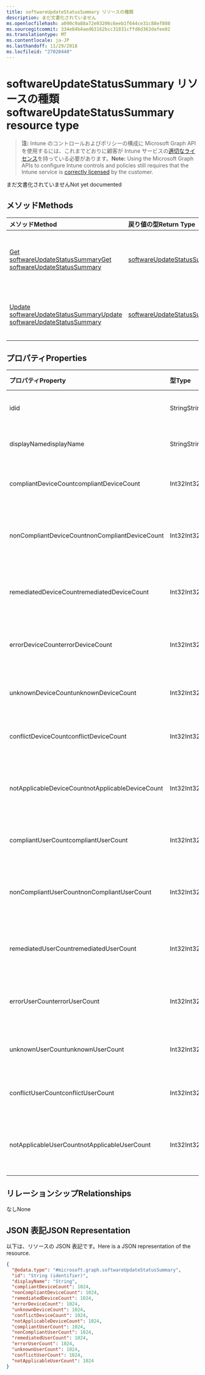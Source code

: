 ```yaml
---
title: softwareUpdateStatusSummary リソースの種類
description: まだ文書化されていません
ms.openlocfilehash: a090c9a88a72e03206c6eeb1f644ce31c88ef808
ms.sourcegitcommit: 334e84b4aed63162bcc31831cffd6d363dafee02
ms.translationtype: MT
ms.contentlocale: ja-JP
ms.lasthandoff: 11/29/2018
ms.locfileid: "27020440"
---
```

# <a name="softwareupdatestatussummary-resource-type"></a><span data-ttu-id="f2892-103">softwareUpdateStatusSummary リソースの種類</span><span class="sxs-lookup"><span data-stu-id="f2892-103">softwareUpdateStatusSummary resource type</span></span>

> <span data-ttu-id="f2892-104">**注:** Intune のコントロールおよびポリシーの構成に Microsoft Graph API を使用するには、これまでどおりに顧客が Intune サービスの[適切なライセンス](https://go.microsoft.com/fwlink/?linkid=839381)を持っている必要があります。</span><span class="sxs-lookup"><span data-stu-id="f2892-104">**Note:** Using the Microsoft Graph APIs to configure Intune controls and policies still requires that the Intune service is [correctly licensed](https://go.microsoft.com/fwlink/?linkid=839381) by the customer.</span></span>

<span data-ttu-id="f2892-105">まだ文書化されていません</span><span class="sxs-lookup"><span data-stu-id="f2892-105">Not yet documented</span></span>
## <a name="methods"></a><span data-ttu-id="f2892-106">メソッド</span><span class="sxs-lookup"><span data-stu-id="f2892-106">Methods</span></span>
|<span data-ttu-id="f2892-107">メソッド</span><span class="sxs-lookup"><span data-stu-id="f2892-107">Method</span></span>|<span data-ttu-id="f2892-108">戻り値の型</span><span class="sxs-lookup"><span data-stu-id="f2892-108">Return Type</span></span>|<span data-ttu-id="f2892-109">説明</span><span class="sxs-lookup"><span data-stu-id="f2892-109">Description</span></span>|
|:---|:---|:---|
|[<span data-ttu-id="f2892-110">Get softwareUpdateStatusSummary</span><span class="sxs-lookup"><span data-stu-id="f2892-110">Get softwareUpdateStatusSummary</span></span>](../api/intune-deviceconfig-softwareupdatestatussummary-get.md)|[<span data-ttu-id="f2892-111">softwareUpdateStatusSummary</span><span class="sxs-lookup"><span data-stu-id="f2892-111">softwareUpdateStatusSummary</span></span>](../resources/intune-deviceconfig-softwareupdatestatussummary.md)|<span data-ttu-id="f2892-112">[softwareUpdateStatusSummary](../resources/intune-deviceconfig-softwareupdatestatussummary.md) オブジェクトのプロパティとリレーションシップを読み取ります。</span><span class="sxs-lookup"><span data-stu-id="f2892-112">Read properties and relationships of the [softwareUpdateStatusSummary](../resources/intune-deviceconfig-softwareupdatestatussummary.md) object.</span></span>|
|[<span data-ttu-id="f2892-113">Update softwareUpdateStatusSummary</span><span class="sxs-lookup"><span data-stu-id="f2892-113">Update softwareUpdateStatusSummary</span></span>](../api/intune-deviceconfig-softwareupdatestatussummary-update.md)|[<span data-ttu-id="f2892-114">softwareUpdateStatusSummary</span><span class="sxs-lookup"><span data-stu-id="f2892-114">softwareUpdateStatusSummary</span></span>](../resources/intune-deviceconfig-softwareupdatestatussummary.md)|<span data-ttu-id="f2892-115">[softwareUpdateStatusSummary](../resources/intune-deviceconfig-softwareupdatestatussummary.md) オブジェクトのプロパティを更新します。</span><span class="sxs-lookup"><span data-stu-id="f2892-115">Update the properties of a [softwareUpdateStatusSummary](../resources/intune-deviceconfig-softwareupdatestatussummary.md) object.</span></span>|

## <a name="properties"></a><span data-ttu-id="f2892-116">プロパティ</span><span class="sxs-lookup"><span data-stu-id="f2892-116">Properties</span></span>
|<span data-ttu-id="f2892-117">プロパティ</span><span class="sxs-lookup"><span data-stu-id="f2892-117">Property</span></span>|<span data-ttu-id="f2892-118">型</span><span class="sxs-lookup"><span data-stu-id="f2892-118">Type</span></span>|<span data-ttu-id="f2892-119">説明</span><span class="sxs-lookup"><span data-stu-id="f2892-119">Description</span></span>|
|:---|:---|:---|
|<span data-ttu-id="f2892-120">id</span><span class="sxs-lookup"><span data-stu-id="f2892-120">id</span></span>|<span data-ttu-id="f2892-121">String</span><span class="sxs-lookup"><span data-stu-id="f2892-121">String</span></span>|<span data-ttu-id="f2892-122">エンティティのキー。</span><span class="sxs-lookup"><span data-stu-id="f2892-122">Key of the entity.</span></span>|
|<span data-ttu-id="f2892-123">displayName</span><span class="sxs-lookup"><span data-stu-id="f2892-123">displayName</span></span>|<span data-ttu-id="f2892-124">String</span><span class="sxs-lookup"><span data-stu-id="f2892-124">String</span></span>|<span data-ttu-id="f2892-125">ポリシーの名前。</span><span class="sxs-lookup"><span data-stu-id="f2892-125">The name of the policy.</span></span>|
|<span data-ttu-id="f2892-126">compliantDeviceCount</span><span class="sxs-lookup"><span data-stu-id="f2892-126">compliantDeviceCount</span></span>|<span data-ttu-id="f2892-127">Int32</span><span class="sxs-lookup"><span data-stu-id="f2892-127">Int32</span></span>|<span data-ttu-id="f2892-128">準拠デバイスの数。</span><span class="sxs-lookup"><span data-stu-id="f2892-128">Number of compliant devices.</span></span>|
|<span data-ttu-id="f2892-129">nonCompliantDeviceCount</span><span class="sxs-lookup"><span data-stu-id="f2892-129">nonCompliantDeviceCount</span></span>|<span data-ttu-id="f2892-130">Int32</span><span class="sxs-lookup"><span data-stu-id="f2892-130">Int32</span></span>|<span data-ttu-id="f2892-131">準拠していないデバイスの数。</span><span class="sxs-lookup"><span data-stu-id="f2892-131">Number of non compliant devices.</span></span>|
|<span data-ttu-id="f2892-132">remediatedDeviceCount</span><span class="sxs-lookup"><span data-stu-id="f2892-132">remediatedDeviceCount</span></span>|<span data-ttu-id="f2892-133">Int32</span><span class="sxs-lookup"><span data-stu-id="f2892-133">Int32</span></span>|<span data-ttu-id="f2892-134">修復済みデバイスの数。</span><span class="sxs-lookup"><span data-stu-id="f2892-134">Number of remediated devices.</span></span>|
|<span data-ttu-id="f2892-135">errorDeviceCount</span><span class="sxs-lookup"><span data-stu-id="f2892-135">errorDeviceCount</span></span>|<span data-ttu-id="f2892-136">Int32</span><span class="sxs-lookup"><span data-stu-id="f2892-136">Int32</span></span>|<span data-ttu-id="f2892-137">エラーが発生したデバイスの数。</span><span class="sxs-lookup"><span data-stu-id="f2892-137">Number of devices had error.</span></span>|
|<span data-ttu-id="f2892-138">unknownDeviceCount</span><span class="sxs-lookup"><span data-stu-id="f2892-138">unknownDeviceCount</span></span>|<span data-ttu-id="f2892-139">Int32</span><span class="sxs-lookup"><span data-stu-id="f2892-139">Int32</span></span>|<span data-ttu-id="f2892-140">不明なデバイスの数。</span><span class="sxs-lookup"><span data-stu-id="f2892-140">Number of unknown devices.</span></span>|
|<span data-ttu-id="f2892-141">conflictDeviceCount</span><span class="sxs-lookup"><span data-stu-id="f2892-141">conflictDeviceCount</span></span>|<span data-ttu-id="f2892-142">Int32</span><span class="sxs-lookup"><span data-stu-id="f2892-142">Int32</span></span>|<span data-ttu-id="f2892-143">競合デバイスの数。</span><span class="sxs-lookup"><span data-stu-id="f2892-143">Number of conflict devices.</span></span>|
|<span data-ttu-id="f2892-144">notApplicableDeviceCount</span><span class="sxs-lookup"><span data-stu-id="f2892-144">notApplicableDeviceCount</span></span>|<span data-ttu-id="f2892-145">Int32</span><span class="sxs-lookup"><span data-stu-id="f2892-145">Int32</span></span>|<span data-ttu-id="f2892-146">該当しないデバイスの数。</span><span class="sxs-lookup"><span data-stu-id="f2892-146">Number of not applicable devices.</span></span>|
|<span data-ttu-id="f2892-147">compliantUserCount</span><span class="sxs-lookup"><span data-stu-id="f2892-147">compliantUserCount</span></span>|<span data-ttu-id="f2892-148">Int32</span><span class="sxs-lookup"><span data-stu-id="f2892-148">Int32</span></span>|<span data-ttu-id="f2892-149">準拠ユーザーの数。</span><span class="sxs-lookup"><span data-stu-id="f2892-149">Number of compliant users.</span></span>|
|<span data-ttu-id="f2892-150">nonCompliantUserCount</span><span class="sxs-lookup"><span data-stu-id="f2892-150">nonCompliantUserCount</span></span>|<span data-ttu-id="f2892-151">Int32</span><span class="sxs-lookup"><span data-stu-id="f2892-151">Int32</span></span>|<span data-ttu-id="f2892-152">準拠していないユーザーの数。</span><span class="sxs-lookup"><span data-stu-id="f2892-152">Number of non compliant users.</span></span>|
|<span data-ttu-id="f2892-153">remediatedUserCount</span><span class="sxs-lookup"><span data-stu-id="f2892-153">remediatedUserCount</span></span>|<span data-ttu-id="f2892-154">Int32</span><span class="sxs-lookup"><span data-stu-id="f2892-154">Int32</span></span>|<span data-ttu-id="f2892-155">修復済みユーザーの数。</span><span class="sxs-lookup"><span data-stu-id="f2892-155">Number of remediated users.</span></span>|
|<span data-ttu-id="f2892-156">errorUserCount</span><span class="sxs-lookup"><span data-stu-id="f2892-156">errorUserCount</span></span>|<span data-ttu-id="f2892-157">Int32</span><span class="sxs-lookup"><span data-stu-id="f2892-157">Int32</span></span>|<span data-ttu-id="f2892-158">エラーが発生したユーザーの数。</span><span class="sxs-lookup"><span data-stu-id="f2892-158">Number of users had error.</span></span>|
|<span data-ttu-id="f2892-159">unknownUserCount</span><span class="sxs-lookup"><span data-stu-id="f2892-159">unknownUserCount</span></span>|<span data-ttu-id="f2892-160">Int32</span><span class="sxs-lookup"><span data-stu-id="f2892-160">Int32</span></span>|<span data-ttu-id="f2892-161">不明なユーザーの数。</span><span class="sxs-lookup"><span data-stu-id="f2892-161">Number of unknown users.</span></span>|
|<span data-ttu-id="f2892-162">conflictUserCount</span><span class="sxs-lookup"><span data-stu-id="f2892-162">conflictUserCount</span></span>|<span data-ttu-id="f2892-163">Int32</span><span class="sxs-lookup"><span data-stu-id="f2892-163">Int32</span></span>|<span data-ttu-id="f2892-164">競合ユーザーの数。</span><span class="sxs-lookup"><span data-stu-id="f2892-164">Number of conflict users.</span></span>|
|<span data-ttu-id="f2892-165">notApplicableUserCount</span><span class="sxs-lookup"><span data-stu-id="f2892-165">notApplicableUserCount</span></span>|<span data-ttu-id="f2892-166">Int32</span><span class="sxs-lookup"><span data-stu-id="f2892-166">Int32</span></span>|<span data-ttu-id="f2892-167">該当しないユーザーの数。</span><span class="sxs-lookup"><span data-stu-id="f2892-167">Number of not applicable users.</span></span>|

## <a name="relationships"></a><span data-ttu-id="f2892-168">リレーションシップ</span><span class="sxs-lookup"><span data-stu-id="f2892-168">Relationships</span></span>
<span data-ttu-id="f2892-169">なし</span><span class="sxs-lookup"><span data-stu-id="f2892-169">None</span></span>
## <a name="json-representation"></a><span data-ttu-id="f2892-170">JSON 表記</span><span class="sxs-lookup"><span data-stu-id="f2892-170">JSON Representation</span></span>
<span data-ttu-id="f2892-171">以下は、リソースの JSON 表記です。</span><span class="sxs-lookup"><span data-stu-id="f2892-171">Here is a JSON representation of the resource.</span></span>
<!-- {
  "blockType": "resource",
  "keyProperty": "id",
  "@odata.type": "microsoft.graph.softwareUpdateStatusSummary"
}
-->
``` json
{
  "@odata.type": "#microsoft.graph.softwareUpdateStatusSummary",
  "id": "String (identifier)",
  "displayName": "String",
  "compliantDeviceCount": 1024,
  "nonCompliantDeviceCount": 1024,
  "remediatedDeviceCount": 1024,
  "errorDeviceCount": 1024,
  "unknownDeviceCount": 1024,
  "conflictDeviceCount": 1024,
  "notApplicableDeviceCount": 1024,
  "compliantUserCount": 1024,
  "nonCompliantUserCount": 1024,
  "remediatedUserCount": 1024,
  "errorUserCount": 1024,
  "unknownUserCount": 1024,
  "conflictUserCount": 1024,
  "notApplicableUserCount": 1024
}
```



